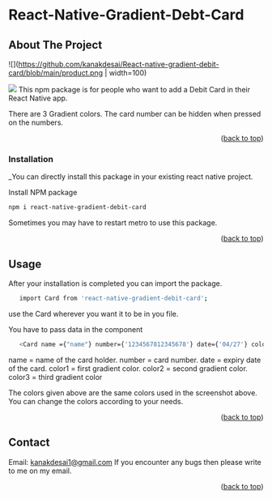 # React-Native-Gradient-Debt-Card

## About The Project

![](https://github.com/kanakdesai/React-native-gradient-debit-card/blob/main/product.png  | width=100)

![](![](https://github.com/kanakdesai/React-native-gradient-debit-card/blob/main/product.png))
This npm package is for people who want to add a Debit Card in their React Native app. 

There are 3 Gradient colors. 
The card number can be hidden when pressed on the numbers.




<p align="right">(<a href="#readme-top">back to top</a>)</p>

### Installation

_You can directly install this package in your existing react native project.


 Install NPM package
   ```sh
   npm i react-native-gradient-debit-card
   ```
Sometimes you may have to restart metro to use this package.

<p align="right">(<a href="#readme-top">back to top</a>)</p>

<!-- USAGE EXAMPLES -->
## Usage

After your installation is completed you can import the package.
```sh
   import Card from 'react-native-gradient-debit-card';
   ```
   
   use the Card wherever you want it to be in you file.
   
   You have to pass data in the <Card> component
```sh
   <Card name ={"name"} number={'1234567812345678'} date={'04/27'} color1={'#233329'} color2={'grey'} color3={'#000E21'}/>
```
name = name of the card holder.
number = card number.
date = expiry date of the card.
color1 = first gradient color.
color2 = second gradient color.
color3 = third gradient color

The colors given above are the same colors used in the screenshot above.
You can change the colors according to your needs.


<p align="right">(<a href="#readme-top">back to top</a>)</p>

<!-- CONTACT -->
## Contact

Email: kanakdesai1@gmail.com
If you encounter any bugs then please write to me on my email.

<p align="right">(<a href="#readme-top">back to top</a>)</p>

